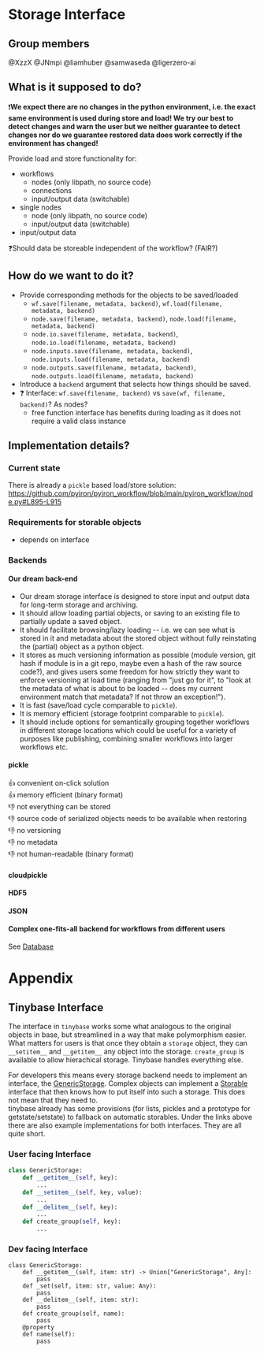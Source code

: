 # Storage Interface 

## Group members
@XzzX @JNmpi @liamhuber @samwaseda @ligerzero-ai 

## What is it supposed to do?
❗**We expect there are no changes in the python environment, i.e. the exact same environment is used during store and load! We try our best to detect changes and warn the user but we neither guarantee to detect changes nor do we guarantee restored data does work correctly if the environment has changed!**  

Provide load and store functionality for:
- workflows
    - nodes (only libpath, no source code)
    - connections
    - input/output data (switchable)
- single nodes
    - node (only libpath, no source code)
    - input/output data (switchable)
- input/output data

❓Should data be storeable independent of the workflow? (FAIR?)  

## How do we want to do it?
- Provide corresponding methods for the objects to be saved/loaded
    - `wf.save(filename, metadata, backend)`, `wf.load(filename, metadata, backend)`
    - `node.save(filename, metadata, backend)`, `node.load(filename, metadata, backend)`
    - `node.io.save(filename, metadata, backend)`, `node.io.load(filename, metadata, backend)`
    - `node.inputs.save(filename, metadata, backend)`, `node.inputs.load(filename, metadata, backend)`
    - `node.outputs.save(filename, metadata, backend)`, `node.outputs.load(filename, metadata, backend)`
- Introduce a `backend` argument that selects how things should be saved.
- ❓ Interface: `wf.save(filename, backend)` vs `save(wf, filename, backend)`? As nodes?
    - free function interface has benefits during loading as it does not require a valid class instance 

## Implementation details?

### Current state
There is already a `pickle` based load/store solution:  
https://github.com/pyiron/pyiron_workflow/blob/main/pyiron_workflow/node.py#L895-L915

### Requirements for storable objects
- depends on interface

### Backends
#### Our dream back-end
- Our dream storage interface is designed to store input and output data for long-term storage and archiving.
- It should allow loading partial objects, or saving to an existing file to partially update a saved object.
- It should facilitate browsing/lazy loading -- i.e. we can see what is stored in it and metadata about the stored object without fully reinstating the (partial) object as a python object.
- It stores as much versioning information as possible (module version, git hash if module is in a git repo, maybe even a hash of the raw source code?), and gives users some freedom for how strictly they want to enforce versioning at load time (ranging from "just go for it", to "look at the metadata of what is about to be loaded -- does my current environment match that metadata? If not throw an exception!").
- It is fast (save/load cycle comparable to `pickle`).
- It is memory efficient (storage footprint comparable to `pickle`).
- It should include options for semantically grouping together workflows in different storage locations which could be useful for a variety of purposes like publishing, combining smaller workflows into larger workflows etc.

#### pickle
:+1: convenient on-click solution  
:+1: memory efficient (binary format)  
:-1: not everything can be stored  
:-1: source code of serialized objects needs to be available when restoring  
:-1: no versioning  
:-1: no metadata  
:-1: not human-readable (binary format)  

#### cloudpickle

#### HDF5

#### JSON

#### Complex one-fits-all backend for workflows from different users
See [Database](database.md)

# Appendix
## Tinybase Interface

The interface in `tinybase` works some what analogous to the original objects in base, but streamlined in a way that make polymorphism easier.
What matters for users is that once they obtain a `storage` object, they can `__setitem__` and `__getitem__` any object into the storage.
`create_group` is available to allow hierachical storage.
Tinybase handles everything else.

For developers this means every storage backend needs to implement an interface, the [GenericStorage](https://github.com/pyiron/pyiron_contrib/blob/53907adaf1070a6112a8d3697dc180d8cdacb22a/pyiron_contrib/tinybase/storage.py#L15).
Complex objects can implement a [Storable](https://github.com/pyiron/pyiron_contrib/blob/53907adaf1070a6112a8d3697dc180d8cdacb22a/pyiron_contrib/tinybase/storage.py#L373) interface that then knows how to put itself into such a storage.
This does not mean that they need to.  
tinybase already has some provisions (for lists, pickles and a prototype for getstate/setstate) to fallback on automatic storables.
Under the links above there are also example implementations for both interfaces.
They are all quite short.

### User facing Interface

```python
class GenericStorage:
    def __getitem__(self, key):
        ...
    def __setitem__(self, key, value):
        ...
    def __delitem__(self, key):
        ...
    def create_group(self, key):
        ...
```

### Dev facing Interface

```
class GenericStorage:
    def __getitem__(self, item: str) -> Union["GenericStorage", Any]:
        pass
    def _set(self, item: str, value: Any):
        pass
    def __delitem__(self, item: str):
        pass
    def create_group(self, name):
        pass
    @property
    def name(self):
        pass
```
